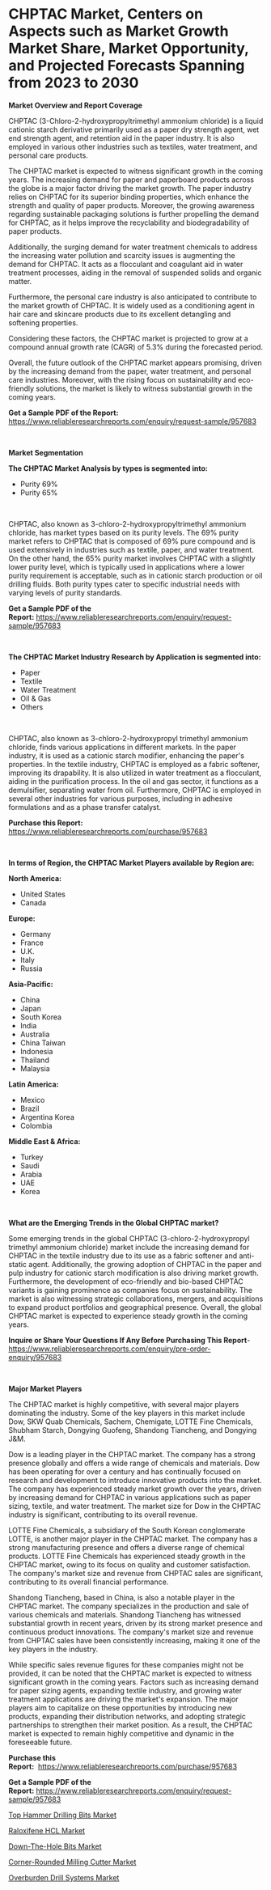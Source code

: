 <p><h1>CHPTAC Market, Centers on Aspects such as Market Growth Market Share, Market Opportunity, and Projected Forecasts Spanning from 2023 to 2030</h1></p><p><strong>Market Overview and Report Coverage</strong></p>
<p><p>CHPTAC (3-Chloro-2-hydroxypropyltrimethyl ammonium chloride) is a liquid cationic starch derivative primarily used as a paper dry strength agent, wet end strength agent, and retention aid in the paper industry. It is also employed in various other industries such as textiles, water treatment, and personal care products.</p><p>The CHPTAC market is expected to witness significant growth in the coming years. The increasing demand for paper and paperboard products across the globe is a major factor driving the market growth. The paper industry relies on CHPTAC for its superior binding properties, which enhance the strength and quality of paper products. Moreover, the growing awareness regarding sustainable packaging solutions is further propelling the demand for CHPTAC, as it helps improve the recyclability and biodegradability of paper products.</p><p>Additionally, the surging demand for water treatment chemicals to address the increasing water pollution and scarcity issues is augmenting the demand for CHPTAC. It acts as a flocculant and coagulant aid in water treatment processes, aiding in the removal of suspended solids and organic matter.</p><p>Furthermore, the personal care industry is also anticipated to contribute to the market growth of CHPTAC. It is widely used as a conditioning agent in hair care and skincare products due to its excellent detangling and softening properties.</p><p>Considering these factors, the CHPTAC market is projected to grow at a compound annual growth rate (CAGR) of 5.3% during the forecasted period.</p><p>Overall, the future outlook of the CHPTAC market appears promising, driven by the increasing demand from the paper, water treatment, and personal care industries. Moreover, with the rising focus on sustainability and eco-friendly solutions, the market is likely to witness substantial growth in the coming years.</p></p>
<p><strong>Get a Sample PDF of the Report:</strong> <a href="https://www.reliableresearchreports.com/enquiry/request-sample/957683">https://www.reliableresearchreports.com/enquiry/request-sample/957683</a></p>
<p>&nbsp;</p>
<p><strong>Market Segmentation</strong></p>
<p><strong>The CHPTAC Market Analysis by types is segmented into:</strong></p>
<p><ul><li>Purity 69%</li><li>Purity 65%</li></ul></p>
<p>&nbsp;</p>
<p><p>CHPTAC, also known as 3-chloro-2-hydroxypropyltrimethyl ammonium chloride, has market types based on its purity levels. The 69% purity market refers to CHPTAC that is composed of 69% pure compound and is used extensively in industries such as textile, paper, and water treatment. On the other hand, the 65% purity market involves CHPTAC with a slightly lower purity level, which is typically used in applications where a lower purity requirement is acceptable, such as in cationic starch production or oil drilling fluids. Both purity types cater to specific industrial needs with varying levels of purity standards.</p></p>
<p><strong>Get a Sample PDF of the Report:</strong>&nbsp;<a href="https://www.reliableresearchreports.com/enquiry/request-sample/957683">https://www.reliableresearchreports.com/enquiry/request-sample/957683</a></p>
<p>&nbsp;</p>
<p><strong>The CHPTAC Market Industry Research by Application is segmented into:</strong></p>
<p><ul><li>Paper</li><li>Textile</li><li>Water Treatment</li><li>Oil & Gas</li><li>Others</li></ul></p>
<p>&nbsp;</p>
<p><p>CHPTAC, also known as 3-chloro-2-hydroxypropyl trimethyl ammonium chloride, finds various applications in different markets. In the paper industry, it is used as a cationic starch modifier, enhancing the paper's properties. In the textile industry, CHPTAC is employed as a fabric softener, improving its drapability. It is also utilized in water treatment as a flocculant, aiding in the purification process. In the oil and gas sector, it functions as a demulsifier, separating water from oil. Furthermore, CHPTAC is employed in several other industries for various purposes, including in adhesive formulations and as a phase transfer catalyst.</p></p>
<p><strong>Purchase this Report:</strong>&nbsp; <a href="https://www.reliableresearchreports.com/purchase/957683">https://www.reliableresearchreports.com/purchase/957683</a></p>
<p>&nbsp;</p>
<p><strong>In terms of Region, the CHPTAC Market Players available by Region are:</strong></p>
<p>
    <p> <strong> North America: </strong>
        <ul>
            <li>United States</li>
            <li>Canada</li>
        </ul>
        </p> 
    <p> <strong> Europe: </strong>
        <ul>
            <li>Germany</li>
            <li>France</li>
            <li>U.K.</li>
            <li>Italy</li>
            <li>Russia</li>
        </ul>
        </p> 
    <p> <strong> Asia-Pacific: </strong>
        <ul>
            <li>China</li>
            <li>Japan</li>
            <li>South Korea</li>
            <li>India</li>
            <li>Australia</li>
            <li>China Taiwan</li>
            <li>Indonesia</li>
            <li>Thailand</li>
            <li>Malaysia</li>
        </ul>
        </p> 
    <p> <strong> Latin America: </strong>
        <ul>
            <li>Mexico</li>
            <li>Brazil</li>
            <li>Argentina Korea</li>
            <li>Colombia</li>
        </ul>
        </p> 
    <p> <strong> Middle East & Africa: </strong>
        <ul>
            <li>Turkey</li>
            <li>Saudi</li>
            <li>Arabia</li>
            <li>UAE</li>
            <li>Korea</li>
        </ul>
    </p>
    </p>
<p>&nbsp;</p>
<p><strong>What are the Emerging Trends in the Global CHPTAC market?</strong></p>
<p><p>Some emerging trends in the global CHPTAC (3-chloro-2-hydroxypropyl trimethyl ammonium chloride) market include the increasing demand for CHPTAC in the textile industry due to its use as a fabric softener and anti-static agent. Additionally, the growing adoption of CHPTAC in the paper and pulp industry for cationic starch modification is also driving market growth. Furthermore, the development of eco-friendly and bio-based CHPTAC variants is gaining prominence as companies focus on sustainability. The market is also witnessing strategic collaborations, mergers, and acquisitions to expand product portfolios and geographical presence. Overall, the global CHPTAC market is expected to experience steady growth in the coming years.</p></p>
<p><strong>Inquire or Share Your Questions If Any Before Purchasing This Report</strong>- <a href="https://www.reliableresearchreports.com/enquiry/pre-order-enquiry/957683">https://www.reliableresearchreports.com/enquiry/pre-order-enquiry/957683</a></p>
<p>&nbsp;</p>
<p><strong>Major Market Players</strong></p>
<p><p>The CHPTAC market is highly competitive, with several major players dominating the industry. Some of the key players in this market include Dow, SKW Quab Chemicals, Sachem, Chemigate, LOTTE Fine Chemicals, Shubham Starch, Dongying Guofeng, Shandong Tiancheng, and Dongying J&M.</p><p>Dow is a leading player in the CHPTAC market. The company has a strong presence globally and offers a wide range of chemicals and materials. Dow has been operating for over a century and has continually focused on research and development to introduce innovative products into the market. The company has experienced steady market growth over the years, driven by increasing demand for CHPTAC in various applications such as paper sizing, textile, and water treatment. The market size for Dow in the CHPTAC industry is significant, contributing to its overall revenue.</p><p>LOTTE Fine Chemicals, a subsidiary of the South Korean conglomerate LOTTE, is another major player in the CHPTAC market. The company has a strong manufacturing presence and offers a diverse range of chemical products. LOTTE Fine Chemicals has experienced steady growth in the CHPTAC market, owing to its focus on quality and customer satisfaction. The company's market size and revenue from CHPTAC sales are significant, contributing to its overall financial performance.</p><p>Shandong Tiancheng, based in China, is also a notable player in the CHPTAC market. The company specializes in the production and sale of various chemicals and materials. Shandong Tiancheng has witnessed substantial growth in recent years, driven by its strong market presence and continuous product innovations. The company's market size and revenue from CHPTAC sales have been consistently increasing, making it one of the key players in the industry.</p><p>While specific sales revenue figures for these companies might not be provided, it can be noted that the CHPTAC market is expected to witness significant growth in the coming years. Factors such as increasing demand for paper sizing agents, expanding textile industry, and growing water treatment applications are driving the market's expansion. The major players aim to capitalize on these opportunities by introducing new products, expanding their distribution networks, and adopting strategic partnerships to strengthen their market position. As a result, the CHPTAC market is expected to remain highly competitive and dynamic in the foreseeable future.</p></p>
<p><strong>Purchase this Report:</strong>&nbsp;&nbsp;<a href="https://www.reliableresearchreports.com/purchase/957683">https://www.reliableresearchreports.com/purchase/957683</a></p>
<p></p>
<p><strong>Get a Sample PDF of the Report:</strong>&nbsp;<a href="https://www.reliableresearchreports.com/enquiry/request-sample/957683">https://www.reliableresearchreports.com/enquiry/request-sample/957683</a></p>
<p><p><a href="https://medium.com/@sink.pay.sand/top-hammer-drilling-bits-market-trends-and-market-analysis-forecasted-for-period-2023-2030-3f8236e75660">Top Hammer Drilling Bits Market</a></p><p><a href="https://github.com/RoccoManning/Market-Research-Report-List-2/blob/main/raloxifene-hcl-market.md">Raloxifene HCL Market</a></p><p><a href="https://medium.com/@index.mill.peace/down-the-hole-bits-market-analysis-and-sze-forecasted-for-period-from-2023-to-2030-d6f875cc9ad4">Down-The-Hole Bits Market</a></p><p><a href="https://medium.com/@palm.quick.roof/corner-rounded-milling-cutter-market-focuses-on-market-share-size-and-projected-forecast-till-2030-bbc2f2bd0da9">Corner-Rounded Milling Cutter Market</a></p><p><a href="https://medium.com/@fire.belt.bug/overburden-drill-systems-market-size-and-market-trends-complete-industry-overview-2023-to-2030-a108b31df61c">Overburden Drill Systems Market</a></p></p>
